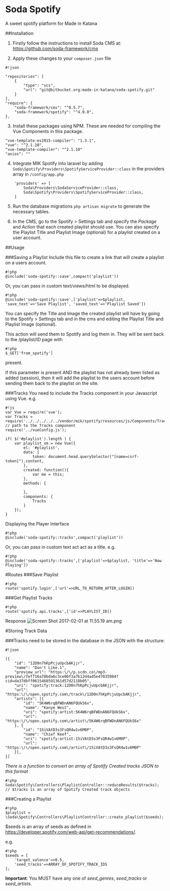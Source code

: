 # Soda Spotify
A sweet spotify platform for Made in Katana

##Installation
1) Firstly follow the instructions to install Soda CMS at:
https://github.com/soda-framework/cms

2) Apply these changes to your `composer.json` file

```
#!json

"repositories": [
    {
        "type": "vcs",
        "url": "git@bitbucket.org:made-in-katana/soda-spotify.git"
    }
],
"require": { 
    "soda-framework/cms": "^0.5.7",
    "soda-framework/spotify": "^4.0.0",
},
```

3) Install these packages using NPM.
These are needed for compiling the Vue Components in this package.
```
"vue-template-es2015-compiler": "1.3.1",
"vue": "^2.1.10",
"vue-template-compiler": "^2.1.10"
"axios": ""
```

4) Integrate MIK Spotify into laravel by adding `Soda\Spotify\Providers\SpotifyServiceProvider::class`
in the providers array in `/config/app.php`
```
    'providers' => [
        Soda\Providers\SodaServiceProvider::class,
        Soda\Spotify\Providers\SpotifyServiceProvider::class,
    ]
```

5) Run the database migrations `php artisan migrate` to generate the necessary tables.

6) In the CMS, go to the Spotify > Settings tab and specify the *Package* and *Action* that each created playlist should use.
You can also specify the Playlist Title and Playlist Image (optional) for a playlist created on a user account.

##Usage

###Saving a Playlist
Include this file to create a link that will create a playlist on a users account.
```
#!php
@include('soda-spotify::save',compact('playlist'))
```
Or, you can pass in custom text/views/html to be displayed.
```
#!php
@include('soda-spotify::save',['playlist'=>$playlist, 'save_text'=>'Save Playlist', 'saved_text'=>'Playlist Saved'])
```
You can specify the Title and Image the created playlist will have by going to the Spotify > Settings tab and in the cms and editing the Playlist Title and Playlist Image (optional).


This action will send them to Spotify and log them in.
They will be sent back to the /playlist/ID page with 
```
#!php
$_GET['from_spotify']
```
 present.


If this parameter is present AND the playlist has not already been listed as added (session), then it will add the playlist to the users account before sending them back to the playlist on the site.

###Tracks
You need to include the Tracks component in your Javascript using Vue.
e.g.

```
#!js
var Vue = require('vue');
var Tracks = require('../../../../../vendor/mik/spotify/resources/js/Components/Tracks.vue'); // path to the Tracks component
require('../vueConfig.js');

if( $('#playlist').length ) {
    var playlist_vm = new Vue({
        el: '#playlist',
        data: {
            token: document.head.querySelector("[name=csrf-token]").content,
        },
        created: function(){
            var me = this;
        },
        methods: {

        },
        components: {
            Tracks
        }
    });
}

```


Displaying the Player Interface
```
#!php
@include('soda-spotify::tracks',compact('playlist'))
```
Or, you can pass in custom text act act as a title. e.g.
```
#!php
@include('soda-spotify::tracks',['playlist'=>$playlist, 'title'=>'Now Playing'])
```


#Routes
###Save Playlist
```
#!php
route('spotify.login',['url'=>URL_TO_RETURN_AFTER_LOGIN])
```
###Get Playlist Tracks
```
#!php
route('spotify.api.tracks',['id'=>PLAYLIST_ID])
```
Response
![Screen Shot 2017-02-01 at 11.55.19 am.png](https://bitbucket.org/repo/BAbLeA/images/3741642079-Screen%20Shot%202017-02-01%20at%2011.55.19%20am.png)

#Storing Track Data

###Tracks need to be stored in the database in the JSON with the structure:

```
#!json

[{
    "id": "12D0n7hKpPcjuUpcbAKjjr",
    "name": "Don't Like.1",
    "preview_url": "https:\/\/p.scdn.co\/mp3-preview\/fef716a78bda6c3ce06f3a7b12d4ad5e47035984?cid=da37dbff0615468591361d57d2118b05",
    "uri": "spotify:track:12D0n7hKpPcjuUpcbAKjjr",
    "url": "https:\/\/open.spotify.com\/track\/12D0n7hKpPcjuUpcbAKjjr",
    "artists": [{
        "id": "5K4W6rqBFWDnAN6FQUkS6x",
        "name": "Kanye West",
        "uri": "spotify:artist:5K4W6rqBFWDnAN6FQUkS6x",
        "url": "https:\/\/open.spotify.com\/artist\/5K4W6rqBFWDnAN6FQUkS6x"
    }, {
        "id": "15iVAtD3s3FsQR4w1v6M0P",
        "name": "Chief Keef",
        "uri": "spotify:artist:15iVAtD3s3FsQR4w1v6M0P",
        "url": "https:\/\/open.spotify.com\/artist\/15iVAtD3s3FsQR4w1v6M0P"
    }],
}]
```
*There is a function to convert an array of Spotify Created tracks JSON to this format*
```
#!php
Soda\Spotify\Controllers\PlaylistController::reduceResults($tracks); // $tracks is an array of Spotify Created track objects
```

###Creating a Playlist
```
#!php
$playlist = \Soda\Spotify\Controllers\PlaylistController::create_playlist($seeds);
```
$seeds is an array of seeds as defined in https://developer.spotify.com/web-api/get-recommendations/.

e.g.
```
#!php
$seeds = [
    'target_valence'=>0.5,
    'seed_tracks'=>ARRAY_OF_SPOTIFY_TRACK_IDS
];
```
**Important**: You MUST have any one of *seed_genres*, *seed_tracks* or *seed_artists*.

